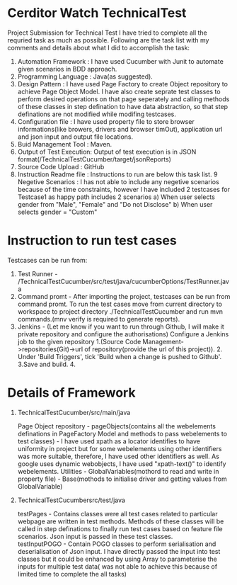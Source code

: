 # Cerditor Watch TechnicalTest
Project Submission for Technical Test
I have tried to complete all the requried task as much as possible.
Following are the task list with my comments and details about what I did to accomplish the task:

1. Automation Framework    : I have used Cucumber with Junit to automate given scenarios in BDD approach.
2. Programming Language    : Java(as suggested).
3. Design Pattern          : I have used Page Factory to create Object repository to achieve Page Object Model. I have also create seprate test classes to perform desired                                    operations on that page seperately and calling methods of these classes in step defination to have data abstraction, so that step definations are                                not modified while modifing testcases.  
4. Configuration file      : I have used property file to store browser informations(like browers, drivers and browser timOut), application url and json input and output file                                locations. 
5. Buid Management Tool    : Maven.
6. Output of Test Execution: Output of test execution is in JSON format(/TechnicalTestCucumber/target/jsonReports)
7. Source Code Upload      : GitHub
8. Instruction Readme file : Instructions to run are below this task list. 
9 Negetive Scenarios       : I has not able to include any negetive scenarios because of the time constraints, however I have included 2 testcases for Testcase1 as happy path                                includes 2 scenarios
                             a) When user selects gender from "Male", "Female" and "Do not Disclose"
                             b) When user selects gender = "Custom"
                             
                        
# Instruction to run test cases

Testcases can be run from:
1. Test Runner   - /TechnicalTestCucumber/src/test/java/cucumberOptions/TestRunner.java
2. Command promt - After importing the project, testcases can be run from command promt. To run the test cases move from current directory to workspace to project                                directory ./TechnicalTestCucumber and run mvn commands.(mnv verify is required to generate reports).
3. Jenkins     - (Let me know if you want to run through Github, I will make it private repository and configure the authorisations) Configure a Jenkins job to the given                      repository
                   1.(Source Code Management->repositories(Git)->url of repository(provide the url of this project)).
                   2. Under 'Build Triggers', tick 'Build when a change is pushed to Github'.
                   3.Save and build.
                   4.

# Details of Framework

1. TechnicalTestCucumber/src/main/java

    Page Object repository - pageObjects(contains all the webelements definations in PageFactory Model and methods to pass webelements to test classes)
                           - I have used xpath as a locator identifies to have uniformity in project but for some webelements using other identifiers was more suitable,                                      therefore, I have used other identifiers as well. As google uses dynamic webobjects, I have used "xpath-text()" to identify webelements.
    Utilities              - GlobalVariables(mothord to read and write in property file)
                           - Base(mothods to initialise driver and getting values from GlobalVariable)
                           
2. TechnicalTestCucumbersrc/test/java

    testPages              - Contains classes were all test cases related to particular webpage are written in test methods. Methods of these classes will be called in step                                definations to finally run test cases based on feature file scenarios. Json input is passed in these test classes.  
    testInputPOGO          - Contain POGO classes to perform serialisation and deserialisation of Json input. I have directly passed the input into test classes but it could                              be enhanced by using Array<List> to parameterise the inputs for multiple test data( was not able to achieve this because of limited time to                                    complete the all tasks)

